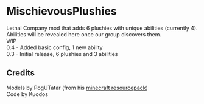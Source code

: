 # MischievousPlushies
Lethal Company mod that adds 6 plushies with unique abilities (currently 4). Abilities will be revealed here once our group discovers them.   \
WIP \
0.4 - Added basic config, 1 new ability \
0.3 - Initial release, 6 plushies and 3 abilities
## Credits
Models by PogUTatar (from his [minecraft resourcepack](https://modrinth.com/resourcepack/plush-totems-by-pogutatar))\
Code by Kuodos